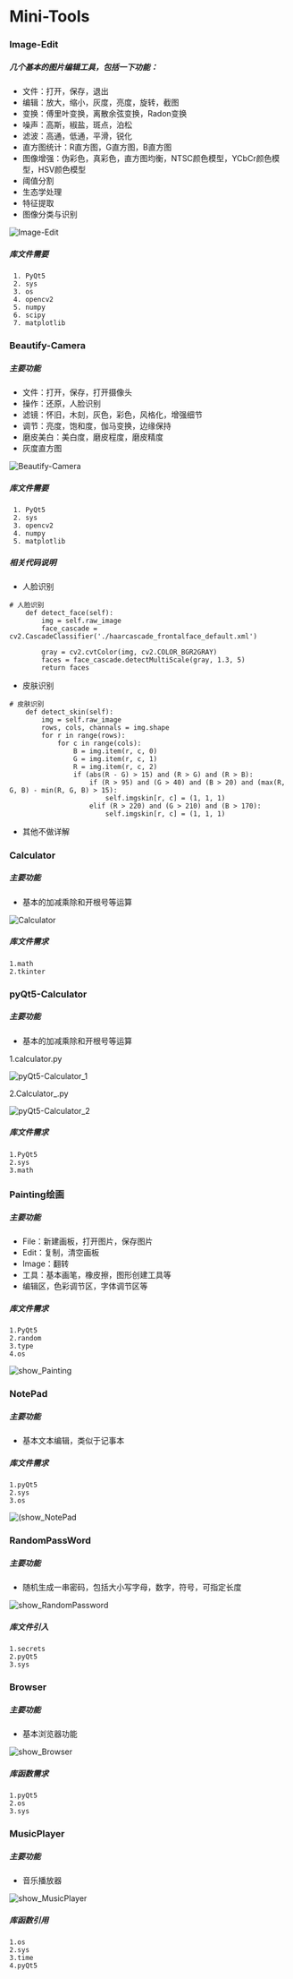 # Mini-Tools

### Image-Edit

##### 几个基本的图片编辑工具，包括一下功能：

+ 文件：打开，保存，退出
+ 编辑：放大，缩小，灰度，亮度，旋转，截图
+ 变换：傅里叶变换，离散余弦变换，Radon变换
+ 噪声：高斯，椒盐，斑点，泊松
+ 滤波：高通，低通，平滑，锐化
+ 直方图统计：R直方图，G直方图，B直方图
+ 图像增强：伪彩色，真彩色，直方图均衡，NTSC颜色模型，YCbCr颜色模型，HSV颜色模型
+ 阈值分割
+ 生态学处理
+ 特征提取
+ 图像分类与识别

![Image-Edit](show_ImageEdit.jpg)

##### 库文件需要
```
 1. PyQt5
 2. sys
 3. os
 4. opencv2
 5. numpy
 6. scipy
 7. matplotlib
 ```

### Beautify-Camera

##### 主要功能

+ 文件：打开，保存，打开摄像头
+ 操作：还原，人脸识别
+ 滤镜：怀旧，木刻，灰色，彩色，风格化，增强细节
+ 调节：亮度，饱和度，伽马变换，边缘保持
+ 磨皮美白：美白度，磨皮程度，磨皮精度
+ 灰度直方图

![Beautify-Camera](show_BeautifyCamera.jpg)

##### 库文件需要
```
 1. PyQt5
 2. sys
 3. opencv2
 4. numpy
 5. matplotlib
```

##### 相关代码说明
+ 人脸识别
```
# 人脸识别
    def detect_face(self):
        img = self.raw_image
        face_cascade = cv2.CascadeClassifier('./haarcascade_frontalface_default.xml')

        gray = cv2.cvtColor(img, cv2.COLOR_BGR2GRAY)
        faces = face_cascade.detectMultiScale(gray, 1.3, 5)
        return faces
   ```
+ 皮肤识别
```
# 皮肤识别
    def detect_skin(self):
        img = self.raw_image
        rows, cols, channals = img.shape
        for r in range(rows):
            for c in range(cols):
                B = img.item(r, c, 0)
                G = img.item(r, c, 1)
                R = img.item(r, c, 2)
                if (abs(R - G) > 15) and (R > G) and (R > B):
                    if (R > 95) and (G > 40) and (B > 20) and (max(R, G, B) - min(R, G, B) > 15):
                        self.imgskin[r, c] = (1, 1, 1)
                    elif (R > 220) and (G > 210) and (B > 170):
                        self.imgskin[r, c] = (1, 1, 1)
```
+ 其他不做详解

### Calculator
##### 主要功能
+ 基本的加减乘除和开根号等运算

![Calculator](show_Calculator.jpg)

##### 库文件需求
```
1.math
2.tkinter
```

### pyQt5-Calculator
##### 主要功能
+ 基本的加减乘除和开根号等运算

1.calculator.py

![pyQt5-Calculator_1](pyQt5-Calculator_1.jpg)

2.Calculator_.py

![pyQt5-Calculator_2](pyQt5-Calculator_2.jpg)

##### 库文件需求
```
1.PyQt5
2.sys
3.math
```

### Painting绘画
##### 主要功能
+ File：新建画板，打开图片，保存图片
+ Edit：复制，清空画板
+ Image：翻转
+ 工具：基本画笔，橡皮擦，图形创建工具等
+ 编辑区，色彩调节区，字体调节区等

##### 库文件需求
```
1.PyQt5
2.random
3.type
4.os
```
![show_Painting](show_Painting.jpg)

### NotePad
##### 主要功能
+ 基本文本编辑，类似于记事本

##### 库文件需求
```
1.pyQt5
2.sys
3.os
```
![(show_NotePad](show_NotePad.jpg)

### RandomPassWord
##### 主要功能
+ 随机生成一串密码，包括大小写字母，数字，符号，可指定长度

![show_RandomPassword](show_RandomPassword.jpg)

##### 库文件引入
```
1.secrets
2.pyQt5
3.sys
```

### Browser
##### 主要功能
+ 基本浏览器功能

![show_Browser](show_Browser.jpg)
##### 库函数需求
```
1.pyQt5
2.os
3.sys
```

### MusicPlayer
##### 主要功能
+ 音乐播放器

![show_MusicPlayer](show_MusicPlayer.jpg)

##### 库函数引用
```
1.os
2.sys
3.time
4.pyQt5
```
